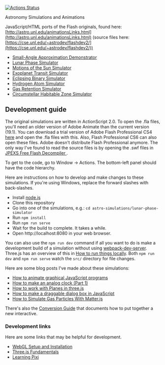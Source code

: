 [![Actions Status](https://github.com/ccnmtl/astro-simulations/workflows/build-and-test/badge.svg)](https://github.com/ccnmtl/astro-simulations/actions)

Astronomy Simulations and Animations

JavaScript/HTML ports of the Flash originals, found here: [http://astro.unl.edu/animationsLinks.html](http://astro.unl.edu/animationsLinks.html) (source files here: [https://cse.unl.edu/~astrodev/flashdev2/](https://cse.unl.edu/~astrodev/flashdev2/))

* [Small-Angle Approximation Demonstrator](https://ccnmtl.github.io/astro-simulations/small-angle-demo/)
* [Lunar Phase Simulator](https://ccnmtl.github.io/astro-simulations/lunar-phase-simulator/)
* [Motions of the Sun Simulator](https://ccnmtl.github.io/astro-simulations/sun-motion-simulator/)
* [Exoplanet Transit Simulator](https://ccnmtl.github.io/astro-simulations/exoplanet-transit-simulator/)
* [Eclipsing Binary Simulator](https://ccnmtl.github.io/astro-simulations/eclipsing-binary-simulator/)
* [Hydrogen Atom Simulator](https://ccnmtl.github.io/astro-simulations/hydrogen-atom-simulator/)
* [Gas Retention Simulator](https://ccnmtl.github.io/astro-simulations/gas-retention-simulator/)
* [Circumstellar Habitable Zone Simulator](https://ccnmtl.github.io/astro-simulations/circumstellar-habitable-zone-simulator/)

## Development guide

The original simulations are written in ActionScript 2.0. To open the .fla files, you'll need an older version of Adobe Animate than the current version (19.1). You can download a trial version of Adobe Flash Professional CS4 [here](https://helpx.adobe.com/creative-suite/kb/cs4-product-downloads.html)
and open the .fla files with this. Also, Flash Professional CS6 can also open these files. Adobe doesn't distribute Flash Professional anymore. The only way I've found to read the source files is by opening the .swf files in [JPEXS Free Flash Decompiler
](https://github.com/jindrapetrik/jpexs-decompiler).

To get to the code, go to Window -> Actions. The bottom-left panel
should have the code hierarchy. 

Here are instructions on how to develop and make changes to these simulations. If you're using Windows, replace the forward slashes with back-slashes.

* Install [node.js](https://nodejs.org/en/)
* Clone this repository
* Go into one of the simulations, e.g.: `cd astro-simulations/lunar-phase-simulator`
* Run `npm install`
* Run `npm run serve`
* Wait for the build to complete. It takes a while.
* Open http://localhost:8080 in your web browser.

You can also use the `npm run dev` command if all you want to do is
make a development build of a simulation without using
[webpack-dev-server](https://github.com/webpack/webpack-dev-server). Three.js
has an overview of this in [How to run things locally](https://threejs.org/docs/#manual/en/introduction/How-to-run-things-locally).
Both `npm run dev` and `npm run serve` watch the `src/` directory for file
changes.

Here are some blog posts I've made about these simulations:
* [How to animate graphical JavaScript programs](https://compiled.ctl.columbia.edu/articles/how-to-animate-graphical-javascript-programs/)
* [How to make an analog clock (Part 1)](https://www.columbia.edu/~njn2118/journal/2018/9/27.html)
* [How to work with Planes in three.js](https://compiled.ctl.columbia.edu/articles/planes-in-threejs/)
* [How to make a draggable dialog box in JavaScript](https://www.columbia.edu/~njn2118/journal/2019/4/26.html)
* [How to Simulate Gas Particles With Matter.js](https://compiled.ctl.columbia.edu/articles/how-to-simulate-gas-particles-with-matterjs/)

There's also the [Conversion Guide](https://ccnmtl.github.io/astro-simulations/docs/conversion-guide.html)
 that documents how to put together a new interactive.

### Development links
Here are some links that may be helpful for development.
* [WebGL Setup and Installation](https://webglfundamentals.org/webgl/lessons/webgl-setup-and-installation.html)
* [Three.js Fundamentals](https://threejsfundamentals.org/)
* [Learning Pixi](https://github.com/kittykatattack/learningPixi)
